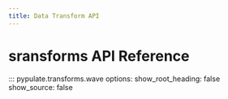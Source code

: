```yaml
---
title: Data Transform API
---
```


# sransforms API Reference

::: pypulate.transforms.wave 
    options:
      show_root_heading: false
      show_source: false 